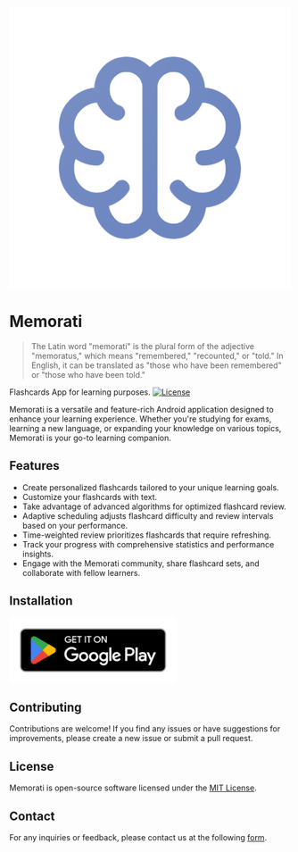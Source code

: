 <p align="center">
 <img src="app/src/main/ic_launcher-playstore.png" />
</p>

# Memorati
> The Latin word "memorati" is the plural form of the adjective "memoratus," which means "remembered," "recounted," or "told." In English, it can be translated as "those who have been remembered" or "those who have been told."
> 
Flashcards App for learning purposes. [![License](https://img.shields.io/badge/license-MIT-blue.svg)](LICENSE)

Memorati is a versatile and feature-rich Android application designed to enhance your learning experience. Whether you're studying for exams, learning a new language, or expanding your knowledge on various topics, Memorati is your go-to learning companion.

## Features

- Create personalized flashcards tailored to your unique learning goals.
- Customize your flashcards with text.
- Take advantage of advanced algorithms for optimized flashcard review.
- Adaptive scheduling adjusts flashcard difficulty and review intervals based on your performance.
- Time-weighted review prioritizes flashcards that require refreshing.
- Track your progress with comprehensive statistics and performance insights.
- Engage with the Memorati community, share flashcard sets, and collaborate with fellow learners.

## Installation

[<img src="google-play-badge.png" width="300">](https://play.google.com/store/apps/details?id=com.memorati)


## Contributing

Contributions are welcome! If you find any issues or have suggestions for improvements, please create a new issue or submit a pull request.

## License

Memorati is open-source software licensed under the [MIT License](LICENSE).

## Contact

For any inquiries or feedback, please contact us at the following [form](https://forms.gle/RdMns7GMZHam2PH49).
